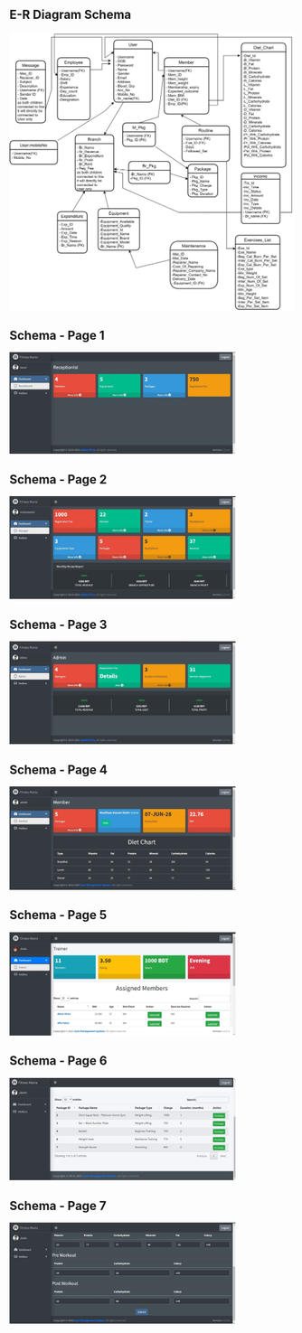 ## E-R Diagram Schema

![E-R Diagram Schema](ER%20and%20Schema/E-R%20Diagram-Schema.jpg)

## Schema - Page 1

<img src="ER%20and%20Schema/1.jpg" alt="Schema - Page 1" width="400">

## Schema - Page 2

<img src="ER%20and%20Schema/2.jpg" alt="Schema - Page 2" width="400">

## Schema - Page 3

<img src="ER%20and%20Schema/3.jpg" alt="Schema - Page 3" width="400">

## Schema - Page 4

<img src="ER%20and%20Schema/4.jpg" alt="Schema - Page 4" width="400">

## Schema - Page 5

<img src="ER%20and%20Schema/5.jpg" alt="Schema - Page 5" width="400">

## Schema - Page 6

<img src="ER%20and%20Schema/6.jpg" alt="Schema - Page 6" width="400">

## Schema - Page 7

<img src="ER%20and%20Schema/7.jpg" alt="Schema - Page 7" width="400">
